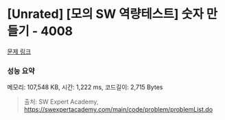 # [Unrated] [모의 SW 역량테스트] 숫자 만들기 - 4008 

[문제 링크](https://swexpertacademy.com/main/code/problem/problemDetail.do?contestProbId=AWIeRZV6kBUDFAVH) 

### 성능 요약

메모리: 107,548 KB, 시간: 1,222 ms, 코드길이: 2,715 Bytes



> 출처: SW Expert Academy, https://swexpertacademy.com/main/code/problem/problemList.do